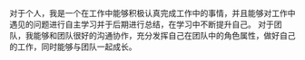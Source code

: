 对于个人，我是一个在工作中能够积极认真完成工作中的事情，并且能够对工作中遇见的问题进行自主学习并于后期进行总结，在学习中不断提升自己。
对于团队，我能够和团队很好的沟通协作，充分发挥自己在团队中的角色属性，做好自己的工作，同时能够与团队一起成长。